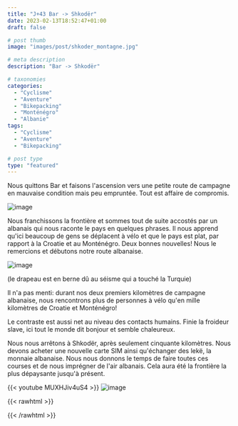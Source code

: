 ```yaml
---
title: "J+43 Bar -> Shkodër"
date: 2023-02-13T18:52:47+01:00
draft: false

# post thumb
image: "images/post/shkoder_montagne.jpg"

# meta description
description: "Bar -> Shkodër"

# taxonomies
categories:
  - "Cyclisme" 
  - "Aventure" 
  - "Bikepacking"
  - "Monténégro" 
  - "Albanie"
tags:
  - "Cyclisme" 
  - "Aventure" 
  - "Bikepacking" 

# post type
type: "featured"
---
```


Nous quittons Bar et faisons l'ascension vers une petite route de campagne en mauvaise condition mais peu empruntée. Tout est affaire de compromis.

![image](../../images/post/shkoder_vache.jpg)

Nous franchissons la frontière et sommes tout de suite accostés par un albanais qui nous raconte le pays en quelques phrases. Il nous apprend qu'ici beaucoup de gens se déplacent à vélo et que le pays est plat, par rapport à la Croatie et au Monténégro. Deux bonnes nouvelles! Nous le remercions et débutons notre route albanaise. 

![image](../../images/post/shkoder_drapeau.jpg)

(le drapeau est en berne dû au séisme qui a touché la Turquie)

Il n'a pas menti: durant nos deux premiers kilomètres de campagne albanaise, nous rencontrons plus de personnes à vélo qu'en mille kilomètres de Croatie et Monténégro!

Le contraste est aussi net au niveau des contacts humains. Finie la froideur slave, ici tout le monde dit bonjour et semble chaleureux. 

Nous nous arrêtons à Shkodër, après seulement cinquante kilomètres. Nous devons acheter une nouvelle carte SIM ainsi qu'échanger des lekë, la monnaie albanaise. Nous nous donnons le temps de faire toutes ces courses et de nous imprégner de l'air albanais. Cela aura été la frontière la plus dépaysante jusqu'à présent. 

{{< youtube MUXHJiv4uS4 >}}
![image](../../images/post/shkoder_fort.jpg)

{{< rawhtml >}}
<div class="strava-embed-placeholder" data-embed-type="activity" data-embed-id="8555736238"></div><script src="https://strava-embeds.com/embed.js"></script>
{{< /rawhtml >}}
